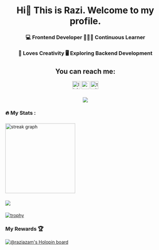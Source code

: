<div align="center" style="transition: transform 1s ease-in-out;">
  <h1>Hi👋 This is Razi. Welcome to my profile. </h1>
</div>

<div align="center">
<h3>💻 <span style="font-color: #ffe599;">Frontend </span> Developer 🧑🏻‍💻 Continuous Learner</h3>
<h3> 🎨 Loves Creativity 🖥️ Exploring Backend Development</h3>
</div>


<div align="center">
  <h2>You can reach me:</h2>
  <a href="https://www.linkedin.com/in/razi-azam-47750087/" style="text-decoration:none;">
  <img src="https://img.shields.io/static/v1?message=LinkedIn&logo=linkedin&label=&color=0077B5&logoColor=white&labelColor=&style=for-the-badge" height="25" alt="linkedin logo"  /></a>
  <a href="https://www.youtube.com/@coderrazi" style="text-decoration:none;">
  <img src="https://img.shields.io/static/v1?message=Youtube&logo=youtube&label=&color=FF0000&logoColor=white&labelColor=&style=for-the-badge" height="25" alt="youtube logo"  /></a>
  <a href="https://twitter.com/raziazam1" style="text-decoration:none;">
  <img src="https://img.shields.io/static/v1?message=Twitter&logo=twitter&label=&color=1DA1F2&logoColor=white&labelColor=&style=for-the-badge" height="25" alt="twitter logo"  /></a>
</div>

###

<div align="center">
  <img src="https://visitor-badge.laobi.icu/badge?page_id=Razi-Azam.Razi-Azam&"  />
</div>

<h3 align="left">🔥   My Stats :</h3>

###
<img src="https://streak-stats.demolab.com?user=Razi-Azam&locale=en&mode=daily&theme=dark&hide_border=false&border_radius=5&order=3" height="220" alt="streak graph"  />

###

<img src="https://github-readme-stats.vercel.app/api/top-langs/?username=Razi-Azam&langs_count=5&theme=dark" />

###
[![trophy](https://github-profile-trophy.vercel.app/?username=Razi-Azam&theme=onedark)](https://github.com/ryo-ma/github-profile-trophy)


### My Rewards 🏆
[![@raziazam's Holopin board](https://holopin.me/raziazam)](https://holopin.io/@raziazam)
